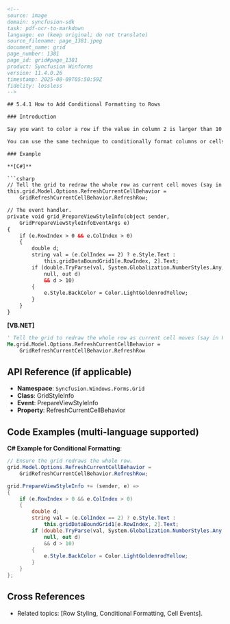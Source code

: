 ```html
<!-- 
source: image
domain: syncfusion-sdk
task: pdf-ocr-to-markdown
language: en (keep original; do not translate)
source_filename: page_1381.jpeg
document_name: grid
page_number: 1381
page_id: grid#page_1381
product: Syncfusion Winforms
version: 11.4.0.26
timestamp: 2025-08-09T05:50:59Z
fidelity: lossless
-->

## 5.4.1 How to Add Conditional Formatting to Rows

### Introduction

Say you want to color a row if the value in column 2 is larger than 10 (or any logical condition that you can evaluate). You can do something like this, by using the `PrepareViewStyleInfo` event. This event is raised immediately prior to the cell being drawn and gives you a chance to modify the `GridStyleInfo` object that determines the appearance of the cell. Since you want to affect a visual change on the whole row when a single cell value is modified, you will need to tell the grid to redraw the whole row when the current cell moves instead of just redrawing the affected cells.

You can use the same technique to conditionally format columns or cells.

### Example

**[C#]**

```csharp
// Tell the grid to redraw the whole row as current cell moves (say in Form.Load).
this.grid.Model.Options.RefreshCurrentCellBehavior =
    GridRefreshCurrentCellBehavior.RefreshRow;

// The event handler.
private void grid_PrepareViewStyleInfo(object sender,
    GridPrepareViewStyleInfoEventArgs e)
{
    if (e.RowIndex > 0 && e.ColIndex > 0)
    {
        double d;
        string val = (e.ColIndex == 2) ? e.Style.Text :
            this.gridDataBoundGrid1[e.RowIndex, 2].Text;
        if (double.TryParse(val, System.Globalization.NumberStyles.Any,
            null, out d)
            && d > 10)
        {
            e.Style.BackColor = Color.LightGoldenrodYellow;
        }
    }
}
```

**[VB.NET]**

```vb
' Tell the grid to redraw the whole row as current cell moves (say in Form.Load).
Me.grid.Model.Options.RefreshCurrentCellBehavior =
    GridRefreshCurrentCellBehavior.RefreshRow
```

## API Reference (if applicable)
- **Namespace**: `Syncfusion.Windows.Forms.Grid`
- **Class**: GridStyleInfo
- **Event**: PrepareViewStyleInfo
- **Property**: RefreshCurrentCellBehavior

## Code Examples (multi-language supported)

**C# Example for Conditional Formatting**:
```csharp
// Ensure the grid redraws the whole row.
grid.Model.Options.RefreshCurrentCellBehavior =
    GridRefreshCurrentCellBehavior.RefreshRow;

grid.PrepareViewStyleInfo += (sender, e) =>
{
    if (e.RowIndex > 0 && e.ColIndex > 0)
    {
        double d;
        string val = (e.ColIndex == 2) ? e.Style.Text :
            this.gridDataBoundGrid1[e.RowIndex, 2].Text;
        if (double.TryParse(val, System.Globalization.NumberStyles.Any,
            null, out d)
            && d > 10)
        {
            e.Style.BackColor = Color.LightGoldenrodYellow;
        }
    }
};
```

## Cross References
- Related topics: [Row Styling, Conditional Formatting, Cell Events].

<!-- tags: [syncfusion, winforms, grid, conditional formatting, prepareviewstyleinfo, gridrefreshcurrentcellbehavior] keywords: [prepareviewstyleinfo, refreshcurrentcellbehavior, row styling, cell events, gridstyleinfo] -->
```